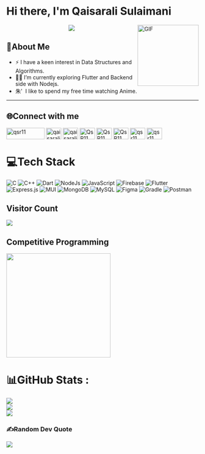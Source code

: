 # Hi there, I'm Qaisarali Sulaimani
<img align="right" alt="GIF" height="160px" src="https://media.giphy.com/media/QUKqSLmE7vmZP2PkZk/giphy.gif" />

<p align="center">
  <a href="https://github.com/DenverCoder1/readme-typing-svg"><img src="https://readme-typing-svg.herokuapp.com/?lines=Enthusiast%20Competitive%20Programmer;Full-Stack%20Developer;Serious%20Anime%20Binger&font=Fira%20Code&center=true&width=440&height=45&color=00FFFF.&vCenter=true&size=22"></a>
</p>

## 💫About Me

- ⚡ I have a keen interest in Data Structures and Algorithms.
- 👨‍💻 I’m currently exploring Flutter and Backend side with Nodejs.
- 朱'&nbsp; I like to spend my free time watching Anime.

---



## 🌐Connect with me
<p align="left">
<a href="https://instagram.com/qsr002" target="blank"><img align="center" src="https://img.shields.io/badge/Instagram-%23E4405F.svg?logo=Instagram&logoColor=white" alt="qsr11" height="30" width="100" /></a>  
<a href="https://www.linkedin.com/in/qaisarali-sulaimani" target="blank"><img align="center" src="https://raw.githubusercontent.com/rahuldkjain/github-profile-readme-generator/master/src/images/icons/Social/linked-in-alt.svg" alt="qaisarali-sulaimani" height="30" width="40" /></a>
<a href="https://www.codechef.com/users/qaisarali" target="blank"><img align="center" src="https://cdn.jsdelivr.net/npm/simple-icons@3.1.0/icons/codechef.svg" alt="qaisarali" height="30" width="40" /></a>
<a href="https://codeforces.com/profile/QsR11" target="blank"><img align="center" src="https://raw.githubusercontent.com/rahuldkjain/github-profile-readme-generator/master/src/images/icons/Social/codeforces.svg" alt="QsR11" height="30" width="40" /></a>
<a href="https://www.leetcode.com/QsR11" target="blank"><img align="center" src="https://raw.githubusercontent.com/rahuldkjain/github-profile-readme-generator/master/src/images/icons/Social/leet-code.svg" alt="QsR11" height="30" width="40" /></a>
<a href="https://atcoder.jp/users/QsR11?lang=en" target="blank"><img align="center" src="https://img.atcoder.jp/assets/top/img/logo_bk.svg" alt="QsR11" height="30" width="40" /></a>
<a href="https://auth.geeksforgeeks.org/user/qsr11" target="blank"><img align="center" src="https://img.icons8.com/color/48/null/GeeksforGeeks.png" alt="qsr11" height="30" width="40" /></a>  
<a href="https://tvtime.com/r/1ZU5Q" target="_blank"><img align="center" src="https://play-lh.googleusercontent.com/wWoF0UMsnbJfBs2GahiNr3vpJjxAzfzc_GbgZrQWjNGRFFOY4z1Ky2-J0I1km-m1HQ=w220-rw" alt="qsr11" height="30" width="40" /></a>  
</p>


# 💻Tech Stack
![C](https://img.shields.io/badge/c-%2300599C.svg?style=plastic&logo=c&logoColor=white) ![C++](https://img.shields.io/badge/c++-%2300599C.svg?style=plastic&logo=c%2B%2B&logoColor=white) ![Dart](https://img.shields.io/badge/dart-%230175C2.svg?style=plastic&logo=dart&logoColor=white) ![NodeJs](https://img.shields.io/badge/Node.js-339933.svg?style=plastic&logo=Node.js&logoColor=white) ![JavaScript](https://img.shields.io/badge/javascript-%23323330.svg?style=plastic&logo=javascript&logoColor=%23F7DF1E) ![Firebase](https://img.shields.io/badge/firebase-%23039BE5.svg?style=plastic&logo=firebase) ![Flutter](https://img.shields.io/badge/Flutter-%2302569B.svg?style=plastic&logo=Flutter&logoColor=white) ![Express.js](https://img.shields.io/badge/express.js-%23404d59.svg?style=plastic&logo=express&logoColor=%2361DAFB) ![MUI](https://img.shields.io/badge/MUI-%230081CB.svg?style=plastic&logo=material-ui&logoColor=white) ![MongoDB](https://img.shields.io/badge/MongoDB-%234ea94b.svg?style=plastic&logo=mongodb&logoColor=white) ![MySQL](https://img.shields.io/badge/mysql-%2300f.svg?style=plastic&logo=mysql&logoColor=white) 	![Figma](https://img.shields.io/badge/figma-%23F24E1E.svg?style=plastic&logo=figma&logoColor=white) ![Gradle](https://img.shields.io/badge/Gradle-02303A.svg?style=plastic&logo=Gradle&logoColor=white) ![Postman](https://img.shields.io/badge/Postman-FF6C37?style=plastic&logo=postman&logoColor=white)

## Visitor Count
<p align="left"> 
  <img src="https://profile-counter.glitch.me/Qaisarali-Sulaimani/count.svg" />
</p>

## Competitive Programming
<p float="center">
<img height="273em" src="https://leetcard.jacoblin.cool/QsR11?theme=light&font=Karma&ext=contest" />
</p>
 
# 📊GitHub Stats :
![](https://github-readme-stats.vercel.app/api?username=Qaisarali-Sulaimani&theme=midnight-purple&hide_border=true&include_all_commits=true&count_private=true)<br/>
![](https://github-readme-streak-stats.herokuapp.com/?user=Qaisarali-Sulaimani&theme=midnight-purple&hide_border=true)<br/>
![](https://github-readme-stats.vercel.app/api/top-langs/?username=Qaisarali-Sulaimani&theme=midnight-purple&hide_border=true&include_all_commits=true&count_private=true&layout=compact)

### ✍️Random Dev Quote
![](https://quotes-github-readme.vercel.app/api?type=horizontal&theme=catppuccin_mocha)
 
 <a target="_blank" href="https://icons8.com/icon/AbQBhN9v62Ob/geeksforgeeks"></a>
